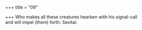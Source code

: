 +++
title = "09"

+++
Who makes all these creatures hearken with his signal-call  
and will impel (them) forth: Savitar.  